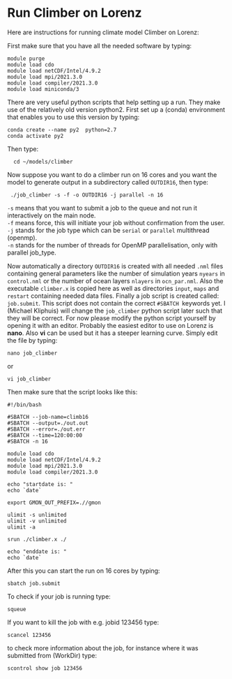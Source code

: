 # Run Climber on Lorenz

Here are instructions for running climate model Climber on Lorenz:

First make sure that you have all the needed software by typing:

    module purge
    module load cdo
    module load netCDF/Intel/4.9.2
    module load mpi/2021.3.0
    module load compiler/2021.3.0
    module load miniconda/3
    
There are very useful python scripts that help setting up a run. They make use of the relatively old version python2.
First set up a (conda) environment that enables you to use this version by typing:

    conda create --name py2  python=2.7
    conda activate py2

Then type:

      cd ~/models/climber

 Now suppose you want to do a climber run on 16 cores and you want the model to generate output in a subdirectory called <code>OUTDIR16</code>, then type: 

     ./job_climber -s -f -o OUTDIR16 -j parallel -n 16

<code>-s</code> means that you want to submit a job to the queue and not run it interactively on the main node.  
<code>-f</code> means force, this will initiate your job without confirmation from the user.  
<code>-j</code> stands for the job type which can be <code>serial</code> or <code>parallel</code> multithread (openmp).  
<code>-n</code> stands for the number of threads for OpenMP parallelisation, only with parallel job_type.  

Now automatically a directory <code>OUTDIR16</code> is created with all needed <code>.nml</code> files containing general parameters like the number of simulation years <code>nyears</code> in <code>control.nml</code> or the number of ocean layers <code>nlayers</code> in <code>ocn_par.nml</code>.
Also the executable <code>climber.x</code> is copied here as well as directories <code>input</code>, <code>maps</code> and <code>restart</code> containing needed data files. Finally a job script is created called: <code>job.submit</code>. This script does not contain the correct <code>#SBATCH </code>keywords yet. I (Michael Kliphuis) will change the <code>job_climber</code> python script later such that they will be correct. For now please modify the python script yourself by opening it with an editor. Probably the easiest editor to use on Lorenz is **nano**. Also **vi** can be used but it has a steeper learning curve. Simply edit the file by typing:

    nano job_climber

or 

    vi job_climber

Then make sure that the script looks like this:

    #!/bin/bash
  
    #SBATCH --job-name=climb16
    #SBATCH --output=./out.out
    #SBATCH --error=./out.err
    #SBATCH --time=120:00:00
    #SBATCH -n 16

    module load cdo
    module load netCDF/Intel/4.9.2
    module load mpi/2021.3.0
    module load compiler/2021.3.0
   
    echo "startdate is: "
    echo `date`

    export GMON_OUT_PREFIX=.//gmon
    
    ulimit -s unlimited
    ulimit -v unlimited
    ulimit -a

    srun ./climber.x ./

    echo "enddate is: "
    echo `date`

After this you can start the run on 16 cores by typing:

    sbatch job.submit

To check if your job is running type:

    squeue

If you want to kill the job with e.g. jobid 123456 type:

    scancel 123456

to check more information about the job, for instance where it was submitted from (WorkDir) type:

    scontrol show job 123456   
    


 
